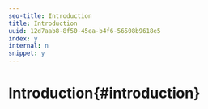 ```yaml
---
seo-title: Introduction
title: Introduction
uuid: 12d7aab8-8f50-45ea-b4f6-56508b9618e5
index: y
internal: n
snippet: y
---
```


# Introduction{#introduction}

